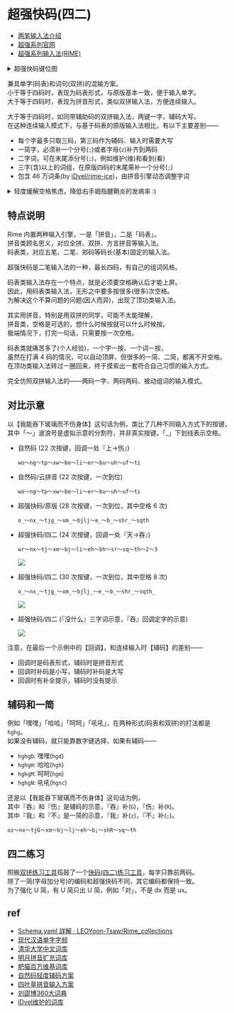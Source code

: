 # 超强快码(四二)

- [两笔输入法介绍](https://lbzj.github.io/)
- [超强系列官网](http://fds8866.ysepan.com/)
- [超强系列输入法(RIME)](https://github.com/whjiang/cqeb)

<details><summary>超强快码键位图</summary>

![](https://du1ab.one/images/2022/chao_qiang_kuai_ma_kb.png)

![](https://du1ab.one/images/2022/chao_qiang_kuai_ma_ref.png)
</details>

兼具单字(码表)和词句(双拼)的混输方案。  
小于等于四码时，表现为码表形式，与原版基本一致，便于输入单字。  
大于等于四码时，表现为拼音形式，类似双拼输入法，方便连续输入。  

大于等于四码时，如同带辅助码的双拼输入法，两键一字，辅码大写。  
在这种连续输入模式下，与基于码表的原版输入法相比，有以下主要差别——

  - 每个字最多只取三码，第三码作为辅码、输入时需要大写
  - 一简字，必须补一个分号(`;`)或者字母(`z`)补齐到两码
  - 二字词，可在末尾添分号(`;`)，例如维护(维)和看到(看)
  - 三字(含)以上的词组，在原版四码的末尾需补一个分号(`;`)
  - 包含 46 万词条(by [iDvel/rime-ice](https://github.com/iDvel/rime-ice))，由拼音引擎动态调整字词

<details><summary>轻度缓解空格焦虑，降低右手姆指腱鞘炎的发病率 :)</summary>

![](https://du1ab.one/images/2022/finkelstein_test.png)
</details>

## 特点说明

Rime 内置两种输入引擎，一是「拼音」，二是「码表」。  
拼音类顾名思义，对应全拼、双拼、方言拼音等输入法。  
码表类，对应五笔、二笔、郑码等码长(基本)固定的输入法。

超强快码是二笔输入法的一种，最长四码，有自己的组词风格。

码表类输入法存在一个特点，就是必须要空格确认后才能上屏。  
因此，用码表类输入法，无形之中要多按很多(很多)次空格。  
为解决这个不算问题的问题(因人而异)，出现了顶功类输入法。

其实用拼音，特别是用双拼的同学，可能不太能理解，  
拼音类，空格是可选的，想什么时候按就可以什么时候按。  
极端情况下，打完一句话，只需要按一次空格。

码表类就痛苦多了(个人经验)，一个字一按、一个词一按，  
虽然在打满 4 码的情况，可以自动顶屏，但很多的一简、二简，都离不开空格。  
在顶功类输入法转过一圈回来，终于摸索出一套符合自己习惯的输入方式。

完全仿照双拼输入法的——两码一字、两码两码、被动组词的输入模式。

## 对比示意

以【我能吞下玻璃而不伤身体】这句话为例，类比了几种不同输入方式下的按键，  
其中「～」波浪号是虚拟示意的分割符，并非真实按键。「_」下划线表示空格。

- 自然码 (22 次按键，回调一处『上->伤』)

  `wo～ng～tp～xw～bo～li～er～bu～uh～uf～ti`

- 自然码/云拼音 (22 次按键，一次到位)

  `wo～ng～tp～xw～bo～li～er～bu～uh～uf～ti`

- 超强快码/原版 (28 次按键，一次到位，其中空格 6 次)

  `o_～nx_～tjg_～xm_～bjlj～e_～b_～shr_～sqth`

- 超强快码/四二 (24 次按键，回调一处『天->吞』)

  `wr～nx～tj～xm～bj～li～eh～bh～sr～sq～th～2～3`

    ![](https://www.du1ab.one/images/2022/cqkm_42-1.gif)

- 超强快码/四二 (30 次按键，一次到位，其中空格 8 次)

  `o_～nx_～tjg_～xm_～bjlj_～e_～b_～shr_～sqth_`

    ![](https://www.du1ab.one/images/2022/cqkm_42-2.gif)

- 超强快码/四二 (『没什么』三字词示意，『吞』回调定字的示意)

    ![](https://www.du1ab.one/images/2022/cqkm_42-3.gif)

注意，在最后一个示例中的【回调】，和连续输入时【辅码】的差别——

  - 回调时是码表形式，辅码时是拼音形式
  - 回调时补码是小写，辅码时补码是大写
  - 回调时有补全提示，辅码时没有提示

## 辅码和一简

例如「嘿嘿」「哈哈」「呵呵」「吼吼」，在两种形式(码表和双拼)的打法都是 `hghg`。  
如果没有辅码，就只能靠数字键选择，如果有辅码——

  - `hghgD`: 嘿嘿(`hgd`)
  - `hghgH`: 哈哈(`hgh`)
  - `hghgM`: 呵呵(`hgm`)
  - `hghgN`: 吼吼(`hgnc`)

还是以【我能吞下玻璃而不伤身体】这句话为例，  
其中『吞』和『伤』是辅码的示意，『吞』补(`G`)，『伤』补(`R`)。  
其中『我』和『不』是一简的示意，『我』补(`z`)，『不』补(`;`)。  

  `oz～nx～tjG～xm～bj～lj～eh～b;～shR～sq～th`

## 四二练习

照搬[双拼练习工具](https://github.com/BlueSky-07/Shuang)捣鼓了一个[快码(四二)练习工具](https://du1ab.one/42)，每字只靠前两码。  
除了一简(字母加分号)的编码和超强快码不同，其它编码都保持一致。  
为了强化 U 简，有 U 简只出 U 简，例如「对」，不是 dx 而是 ux。

## ref

- [Schema.yaml 詳解 · LEOYoon-Tsaw/Rime_collections](https://github.com/LEOYoon-Tsaw/Rime_collections/blob/master/Rime_description.md)
- [现代汉语单字字频](https://lingua.mtsu.edu/chinese-computing/statistics/char/list.php?Which=MO)
- [清华大学中文词库](https://github.com/thunlp/THUOCL)
- [明月拼音扩充词库](https://github.com/rime-aca/dictionaries)
- [肥猫百万维基词库](https://github.com/felixonmars/fcitx5-pinyin-zhwiki)
- [自然码轻度辅码方案](https://github.com/bigshans/rime-zrm)
- [四叶草拼音输入方案](https://github.com/fkxxyz/rime-cloverpinyin)
- [刘邵博360大词典](https://github.com/fkxxyz/chinese-dictionary-3.6million)
- [iDvel维护的词库](https://github.com/iDvel/rime-ice)

